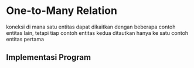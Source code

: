 # One-to-Many Relation

koneksi di mana satu entitas dapat dikaitkan dengan beberapa contoh entitas lain, tetapi tiap contoh entitas kedua ditautkan hanya ke satu contoh entitas pertama 

## Implementasi Program
